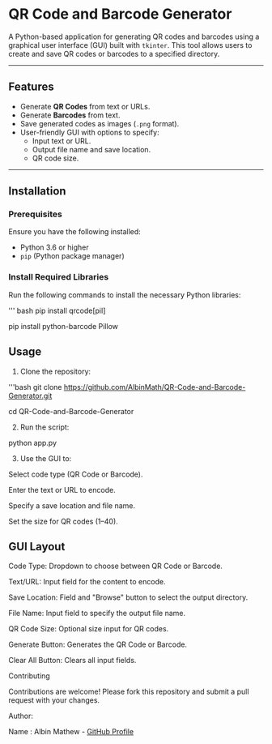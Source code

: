 # QR Code and Barcode Generator

A Python-based application for generating QR codes and barcodes using a graphical user interface (GUI) built with `tkinter`. This tool allows users to create and save QR codes or barcodes to a specified directory.

---

## Features

- Generate **QR Codes** from text or URLs.
- Generate **Barcodes** from text.
- Save generated codes as images (`.png` format).
- User-friendly GUI with options to specify:
  - Input text or URL.
  - Output file name and save location.
  - QR code size.

---

## Installation

### Prerequisites
Ensure you have the following installed:
- Python 3.6 or higher
- `pip` (Python package manager)

### Install Required Libraries

Run the following commands to install the necessary Python libraries:

''' bash
pip install qrcode[pil]

pip install python-barcode Pillow


## Usage
1. Clone the repository:

'''bash
git clone https://github.com/AlbinMath/QR-Code-and-Barcode-Generator.git

cd QR-Code-and-Barcode-Generator


2. Run the script:

python app.py

3. Use the GUI to:

Select code type (QR Code or Barcode).

Enter the text or URL to encode.

Specify a save location and file name.

Set the size for QR codes (1–40).

## GUI Layout
Code Type: Dropdown to choose between QR Code or Barcode.

Text/URL: Input field for the content to encode.

Save Location: Field and "Browse" button to select the output directory.

File Name: Input field to specify the output file name.

QR Code Size: Optional size input for QR codes.

Generate Button: Generates the QR Code or Barcode.

Clear All Button: Clears all input fields.

Contributing

Contributions are welcome! Please fork this repository and submit a pull request with your changes.

Author:

Name : Albin Mathew - [GitHub Profile](https://github.com/AlbinMath/)
